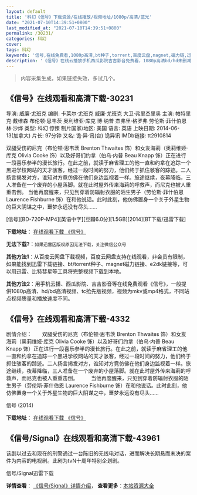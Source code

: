 ```yaml
---
layout: default
title: '科幻《信号》下载资源/在线播放/视频地址/1080p/高清/蓝光'
date: "2021-07-10T14:39:51+0800"
last_modified_at: "2021-07-10T14:39:51+0800"
permalink: /30231/
categories: 科幻
cover:
tags: 科幻
keywords: '信号,在线免费看,1080p高清,bt种子,torrent,百度云盘,magnet,磁力链,迅雷下载资源'
description: '《信号》在线云播放手机西瓜影院吉吉影音免费看，1080p高清bd/hd未删减完整版和tc抢先枪版，mkv/mp4格式，附带bt/torrent种子、magnet/磁力链、百度云盘、网盘资源迅雷下载链接'
---
```


>内容采集生成，如果链接失效，多试几个。


## 《信号》在线观看和高清下载-30231

导演: 威廉·尤班克 编剧: 卡莱尔·尤班克 威廉·尤班克 大卫·弗里杰里奥 主演: 帕特里克·戴维森 布伦顿·思韦茨 奥利维亚·库克 博·纳普 杰弗里·格罗弗 劳伦斯·菲什伯恩 林·沙烨 类型: 科幻 惊悚 制片国家/地区: 美国 语言: 英语 上映日期: 2014-06-13(加拿大) 片长: 97分钟 又名: 诡·异·讯(台) 诡异讯 IMDb链接: tt2910814

双腿受伤的尼克（布伦顿·思韦茨 Brenton Thwaites 饰）和女友海莉（奥莉维娅·库克 Olivia Cooke 饰）以及好哥们约拿（伯乌·内普 Beau Knapp 饰）正在进行一段喜乐参半的漫长旅行。在此之前，就读于麻省理工的他一直和约拿在追踪一个黑进学校网站的天才骇客，经过一段时间的努力，他们终于抓住骇客的踪迹。二人扬言揭发对方，谁知对方竟仿佛在他们身边监视着一样。旅途继续，夜幕降临，三人准备在一个废弃的小屋落脚。就在此时屋外传来海莉的呼救声，而尼克也被人重重击倒。 当他再度醒来，只见到穿着防辐射衣服的陌生男子（劳伦斯·菲什伯恩 Laurence Fishburne 饰）在和他说话。此时此刻，他仿佛置身一个关于外星生物的巨大阴谋之中，噩梦永远没有尽头……


[信号][BD-720P-MP4][英语中字][豆瓣6.0分][1.5GB][2014][BT下载/迅雷下载]

**下载地址**： [在线观看下载 《信号》](https://www.btdx8.com/torrent/the_signal_2014.html) 


**无法下载?**：`如果迅雷因版权原因无法下载，关注微信公众号 `

**其他方法1**：从百度云网盘下载视频，百度云网盘支持在线观看，非会员有限制，如果能找到迅雷下载链接、bt/torrent种子、magnet磁力链接、e2dk链接等，可以用迅雷、比特彗星等工具将完整视频下载到本地。

**其他方法2**：用手机云播、西瓜影院、吉吉影音等在线免费观看《信号》，一般提供1080p高清、hd/bd高清视频、tc抢先版视频，视频为mkv或mp4格式，不同站点视频质量和播放速度不同。


## 《信号》在线观看和高清下载-4332

剧情介绍：　　双腿受伤的尼克（布伦顿·思韦茨 Brenton Thwaites 饰）和女友海莉（奥莉维娅·库克 Olivia Cooke 饰）以及好哥们约拿（伯乌·内普 Beau Knapp 饰）正在进行一段喜乐参半的漫长旅行。在此之前，就读于麻省理工的他一直和约拿在追踪一个黑进学校网站的天才骇客，经过一段时间的努力，他们终于抓住骇客的踪迹。二人扬言揭发对方，谁知对方竟仿佛在他们身边监视着一样。旅途继续，夜幕降临，三人准备在一个废弃的小屋落脚。就在此时屋外传来海莉的呼救声，而尼克也被人重重击倒。  　　当他再度醒来，只见到穿着防辐射衣服的陌生男子（劳伦斯·菲什伯恩 Laurence Fishburne 饰）在和他说话。此时此刻，他仿佛置身一个关于外星生物的巨大阴谋之中，噩梦永远没有尽头……


信号 (2014)

**下载地址**： [在线观看下载 《信号》](https://www.btbtdy.me/btdy/dy1488.html) 


## 《信号/Signal》在线观看和高清下载-43961

该剧以过去和现在的刑警通过一台陈旧的无线电对话，进而解决长期悬而未决的案件为内容的电视剧。此剧为tvN十周年特别企划剧。<!---剧情end--->


信号/Signal迅雷下载

**详情查看**： [《信号/Signal》详情介绍](/movie/43961/)， **查看更多**：[本站资源大全](/movie/t/all/)

